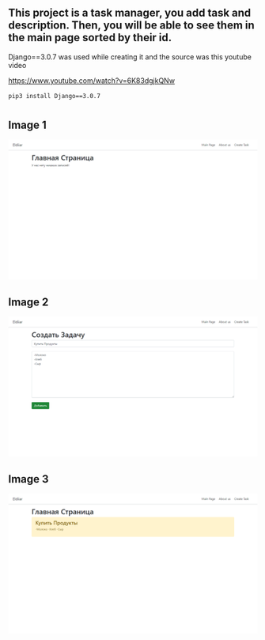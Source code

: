 ## This project is a task manager, you add task and description. Then, you will be able to see them in the main page sorted by their id.

Django==3.0.7 was used while creating it and the source was this youtube video

https://www.youtube.com/watch?v=6K83dgjkQNw

```
pip3 install Django==3.0.7
```

#
## Image 1
![](img/1.png)
## Image 2
![](img/2.png)
## Image 3
![](img/3.png)
